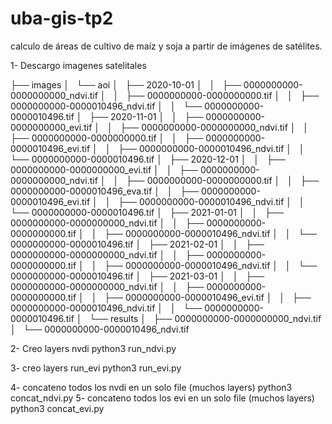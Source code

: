 # uba-gis-tp2
calculo de áreas de cultivo de maíz y soja a partir de imágenes de satélites.


1- Descargo imagenes satelitales

├── images
│   └── aoi
│       ├── 2020-10-01
│       │   ├── 0000000000-0000000000_ndvi.tif
│       │   ├── 0000000000-0000000000.tif
│       │   ├── 0000000000-0000010496_ndvi.tif
│       │   └── 0000000000-0000010496.tif
│       ├── 2020-11-01
│       │   ├── 0000000000-0000000000_evi.tif
│       │   ├── 0000000000-0000000000_ndvi.tif
│       │   ├── 0000000000-0000000000.tif
│       │   ├── 0000000000-0000010496_evi.tif
│       │   ├── 0000000000-0000010496_ndvi.tif
│       │   └── 0000000000-0000010496.tif
│       ├── 2020-12-01
│       │   ├── 0000000000-0000000000_evi.tif
│       │   ├── 0000000000-0000000000_ndvi.tif
│       │   ├── 0000000000-0000000000.tif
│       │   ├── 0000000000-0000010496_eva.tif
│       │   ├── 0000000000-0000010496_evi.tif
│       │   ├── 0000000000-0000010496_ndvi.tif
│       │   └── 0000000000-0000010496.tif
│       ├── 2021-01-01
│       │   ├── 0000000000-0000000000_ndvi.tif
│       │   ├── 0000000000-0000000000.tif
│       │   ├── 0000000000-0000010496_ndvi.tif
│       │   └── 0000000000-0000010496.tif
│       ├── 2021-02-01
│       │   ├── 0000000000-0000000000_ndvi.tif
│       │   ├── 0000000000-0000000000.tif
│       │   ├── 0000000000-0000010496_ndvi.tif
│       │   └── 0000000000-0000010496.tif
│       ├── 2021-03-01
│       │   ├── 0000000000-0000000000_ndvi.tif
│       │   ├── 0000000000-0000000000.tif
│       │   ├── 0000000000-0000010496_evi.tif
│       │   ├── 0000000000-0000010496_ndvi.tif
│       │   └── 0000000000-0000010496.tif
│       └── results
│           ├── 0000000000-0000000000_ndvi.tif
│           └── 0000000000-0000010496_ndvi.tif

2- Creo layers nvdi
python3 run_ndvi.py

3- creo layers run_evi
python3  run_evi.py

4- concateno todos los nvdi en un solo file (muchos layers)
python3 concat_ndvi.py
5- concateno todos los evi en un solo file (muchos layers)
python3 concat_evi.py
